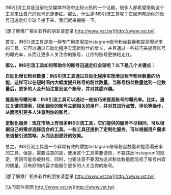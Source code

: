 INS引流工具是目前社交媒体市场中比较火热的一个话题，很多人都希望借助这个工具来让自己的账号迅速走红。那么，什么是INS引流工具呢？它如何帮助你的账号迅速走红全球？接下来，我们就来揭秘一下。

[想了解推广相关软件的朋友请登录 http://www.vst.tw](http://www.vst.tw)

首先，INS引流工具是指一种专门用来增加Instagram账号粉丝数量和提高曝光率的工具。它可以通过自动化程序实现新粉丝的增长，并且通过一些技巧来提高账号的曝光率，从而让更多人关注你的账号，让你的账号更快地走红。

**那么，INS引流工具如何帮助你的账号迅速走红全球呢？以下是几个关键点：**

**自动化增长粉丝数量：INS引流工具通过自动化程序实现增加账号粉丝数量的功能，这样可以在短时间内大幅度提升账号的粉丝数量。当账号粉丝数量达到一定数量后，更多的人会开始注意到这个账号，并对其感兴趣。**

**提高账号曝光率：INS引流工具可以通过一些技巧来提高账号的曝光率。比如，通过关键词搜索，找到跟你的账号主题相关的用户，并对其进行点赞、评论等操作，从而吸引更多人注意到你的账号。**

**定制化服务：现在市场上有很多INS引流工具，它们提供的服务不尽相同，可以根据自己的需求选择适合的工具。一些工具还提供了定制化服务，可以根据用户需求来调整引流策略，从而达到更好的效果。**

总之，INS引流工具是一个非常有效的增加Instagram账号粉丝数量和提高曝光率的工具。但是，需要注意的是，使用这个工具需要谨慎，不要违反Instagram的规定，否则可能会被封号。同时，也要注意不要因为追求粉丝数量而忽视了账号内容的质量，只有好的内容才能吸引更多的人关注你的账号。

[想了解推广相关软件的朋友请登录 http://www.vst.tw](http://www.vst.tw)


[访问软件官网 http://www.vst.tw](http://www.vst.tw)
